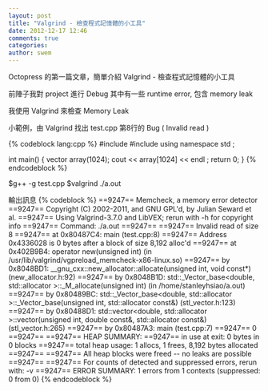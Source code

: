 ```yaml
---
layout: post
title: "Valgrind - 檢查程式記憶體的小工具"
date: 2012-12-17 12:46
comments: true
categories: 
author: swem
---
```


Octopress 的第一篇文章，簡單介紹 Valgrind - 檢查程式記憶體的小工具

前陣子我對 project 進行 Debug
其中有一些 runtime error, 包含 memory leak

我使用 Valgrind 來檢查 Memory Leak



小範例，由 Valgrind 找出 test.cpp 第8行的 Bug  ( Invalid read )

{% codeblock lang:cpp %}
#include <iostream>
#include <vector>
using namespace std ;

int main()
{
    vector<double> array(1024);
    cout << array[1024] << endl ;
    return 0;
}
{% endcodeblock %}

$g++ -g test.cpp
$valgrind ./a.out


輸出訊息
{% codeblock %}
==9247== Memcheck, a memory error detector
==9247== Copyright (C) 2002-2011, and GNU GPL'd, by Julian Seward et al.
==9247== Using Valgrind-3.7.0 and LibVEX; rerun with -h for copyright info
==9247== Command: ./a.out
==9247==
==9247== Invalid read of size 8
==9247==    at 0x80487C4: main (test.cpp:8)
==9247==  Address 0x4336028 is 0 bytes after a block of size 8,192 alloc'd
==9247==    at 0x402B9B4: operator new(unsigned int) (in /usr/lib/valgrind/vgpreload_memcheck-x86-linux.so)
==9247==    by 0x8048BD1: __gnu_cxx::new_allocator<double>::allocate(unsigned int, void const*) (new_allocator.h:92)
==9247==    by 0x8048B1D: std::_Vector_base<double, std::allocator<double> >::_M_allocate(unsigned int) (in /home/stanleyhsiao/a.out)
==9247==    by 0x80489BC: std::_Vector_base<double, std::allocator<double> >::_Vector_base(unsigned int, std::allocator<double> const&) (stl_vector.h:123)
==9247==    by 0x80488D1: std::vector<double, std::allocator<double> >::vector(unsigned int, double const&, std::allocator<double> const&) (stl_vector.h:265)
==9247==    by 0x80487A3: main (test.cpp:7)
==9247==
0
==9247==
==9247== HEAP SUMMARY:
==9247==     in use at exit: 0 bytes in 0 blocks
==9247==   total heap usage: 1 allocs, 1 frees, 8,192 bytes allocated
==9247==
==9247== All heap blocks were freed -- no leaks are possible
==9247==
==9247== For counts of detected and suppressed errors, rerun with: -v
==9247== ERROR SUMMARY: 1 errors from 1 contexts (suppressed: 0 from 0)
{% endcodeblock %}

